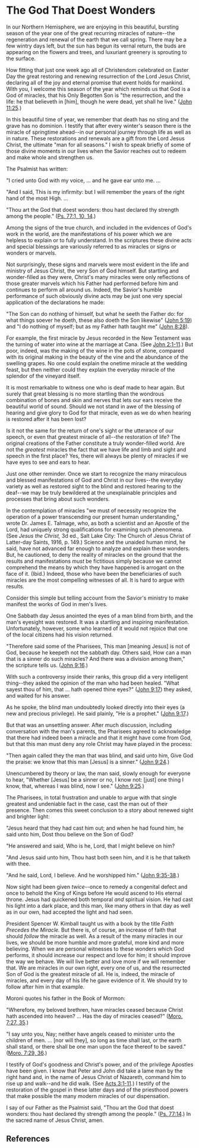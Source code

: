 # The God That Doest Wonders

In our Northern Hemisphere, we are enjoying in this beautiful, bursting season
of the year one of the great recurring miracles of nature--the regeneration
and renewal of the earth that we call spring. There may be a few wintry days
left, but the sun has begun its vernal return, the buds are appearing on the
flowers and trees, and luxuriant greenery is sprouting to the surface.

How fitting that just one week ago all of Christendom celebrated on Easter Day
the great restoring and renewing resurrection of the Lord Jesus Christ,
declaring all of the joy and eternal promise that event holds for mankind.
With you, I welcome this season of the year which reminds us that God is a God
of miracles, that his Only Begotten Son is "the resurrection, and the life: he
that believeth in [him], though he were dead, yet shall he live." ([John
11:25](/scriptures/nt/john/11.25?lang=eng#24).)

In this beautiful time of year, we remember that death has no sting and the
grave has no dominion. I testify that after every winter's season there is the
miracle of springtime ahead--in our personal journey through life as well as
in nature. These restorations and renewals are a gift from the Lord Jesus
Christ, the ultimate "man for all seasons." I wish to speak briefly of some of
those divine moments in our lives when the Savior reaches out to redeem and
make whole and strengthen us.

The Psalmist has written:

"I cried unto God with my voice, ... and he gave ear unto me. ...

"And I said, This is my infirmity: but I will remember the years of the right
hand of the most High. ...

"Thou art the God that doest wonders: thou hast declared thy strength among
the people." ([Ps. 77:1, 10, 14](/scriptures/ot/ps/77.1,10,14?lang=eng#0).)

Among the signs of the true church, and included in the evidences of God's
work in the world, are the manifestations of his power which we are helpless
to explain or to fully understand. In the scriptures these divine acts and
special blessings are variously referred to as miracles or signs or wonders or
marvels.

Not surprisingly, these signs and marvels were most evident in the life and
ministry of Jesus Christ, the very Son of God himself. But startling and
wonder-filled as they were, Christ's many miracles were only reflections of
those greater marvels which his Father had performed before him and continues
to perform all around us. Indeed, the Savior's humble performance of such
obviously divine acts may be just one very special application of the
declarations he made:

"The Son can do nothing of himself, but what he seeth the Father do: for what
things soever he doeth, these also doeth the Son likewise" ([John
5:19](/scriptures/nt/john/5.19?lang=eng#18)) and "I do nothing of myself; but
as my Father hath taught me" ([John
8:28](/scriptures/nt/john/8.28?lang=eng#27)).

For example, the first miracle by Jesus recorded in the New Testament was the
turning of water into wine at the marriage at Cana. (See [John
2:1-11](/scriptures/nt/john/2.1-11?lang=eng#0).) But poor, indeed, was the
making of the wine in the pots of stone, compared with its original making in
the beauty of the vine and the abundance of the swelling grapes. No one could
explain the onetime miracle at the wedding feast, but then neither could they
explain the everyday miracle of the splendor of the vineyard itself.

It is most remarkable to witness one who is deaf made to hear again. But
surely that great blessing is no more startling than the wondrous combination
of bones and skin and nerves that lets our ears receive the beautiful world of
sound. Should we not stand in awe of the blessing of hearing and give glory to
God for that miracle, even as we do when hearing is restored after it has been
lost?

Is it not the same for the return of one's sight or the utterance of our
speech, or even that greatest miracle of all--the restoration of life? The
original creations of the Father constitute a truly wonder-filled world. Are
not the _greatest_ miracles the fact that we have life and limb and sight and
speech in the first place? Yes, there will always be plenty of miracles if we
have eyes to see and ears to hear.

Just one other reminder. Once we start to recognize the many miraculous and
blessed manifestations of God and Christ in our lives--the everyday variety as
well as restored sight to the blind and restored hearing to the deaf--we may
be truly bewildered at the unexplainable principles and processes that bring
about such wonders.

In the contemplation of miracles "we must of necessity recognize the operation
of a power transcending our present human understanding," wrote Dr. James E.
Talmage, who, as both a scientist and an Apostle of the Lord, had uniquely
strong qualifications for examining such phenomena. (See _Jesus the Christ,_
3d ed., Salt Lake City: The Church of Jesus Christ of Latter-day Saints, 1916,
p. 149.) Science and the unaided human mind, he said, have not advanced far
enough to analyze and explain these wonders. But, he cautioned, to deny the
reality of miracles on the ground that the results and manifestations _must_
be fictitious simply because we cannot comprehend the means by which they have
happened is arrogant on the face of it. (Ibid.) Indeed, those who have been
the beneficiaries of such miracles are the most compelling witnesses of all.
It is hard to argue with results.

Consider this simple but telling account from the Savior's ministry to make
manifest the works of God in men's lives.

One Sabbath day Jesus anointed the eyes of a man blind from birth, and the
man's eyesight was restored. It was a startling and inspiring manifestation.
Unfortunately, however, some who learned of it would not rejoice that one of
the local citizens had his vision returned.

"Therefore said some of the Pharisees, This man [meaning Jesus] is not of God,
because he keepeth not the sabbath day. Others said, How can a man that is a
sinner do such miracles? And there was a division among them," the scripture
tells us. ([John 9:16](/scriptures/nt/john/9.16?lang=eng#15).)

With such a controversy inside their ranks, this group did a very intelligent
thing--they asked the opinion of the man who had been healed. "What sayest
thou of him, that ... hath opened thine eyes?" ([John
9:17](/scriptures/nt/john/9.17?lang=eng#16)) they asked, and waited for his
answer.

As he spoke, the blind man undoubtedly looked directly into their eyes (a new
and precious privilege). He said plainly, "He is a prophet." ([John
9:17](/scriptures/nt/john/9.17?lang=eng#16).)

But that was an unsettling answer. After much discussion, including
conversation with the man's parents, the Pharisees agreed to acknowledge that
there had indeed been a miracle and that it might have come from God, but that
this man must deny any role Christ may have played in the process:

"Then again called they the man that was blind, and said unto him, Give God
the praise: we know that this man [Jesus] is a sinner." ([John
9:24](/scriptures/nt/john/9.24?lang=eng#23).)

Unencumbered by theory or law, the man said, slowly enough for everyone to
hear, "Whether [Jesus] be a sinner or no, I know not: [just] one thing I know,
that, whereas I was blind, now I see." ([John
9:25](/scriptures/nt/john/9.25?lang=eng#24).)

The Pharisees, in total frustration and unable to argue with that single
greatest and undeniable fact in the case, cast the man out of their presence.
Then comes this sweet conclusion to a story about renewed sight and brighter
light:

"Jesus heard that they had cast him out; and when he had found him, he said
unto him, Dost thou believe on the Son of God?

"He answered and said, Who is he, Lord, that I might believe on him?

"And Jesus said unto him, Thou hast both seen him, and it is he that talketh
with thee.

"And he said, Lord, I believe. And he worshipped him." ([John
9:35-38](/scriptures/nt/john/9.35-38?lang=eng#34).)

Now sight had been given _twice_--once to remedy a congenital defect and once
to behold the King of Kings before He would ascend to His eternal throne.
Jesus had quickened both temporal _and_ spiritual vision. He had cast his
light into a dark place, and this man, like many others in that day as well as
in our own, had accepted the light and had seen.

President Spencer W. Kimball taught us with a book by the title _Faith
Precedes the Miracle._ But there is, of course, an increase of faith that
should _follow_ the miracle as well. As a result of the many miracles in our
lives, we should be more humble and more grateful, more kind and more
believing. When we are personal witnesses to these wonders which God performs,
it should increase our respect and love for him; it should improve the way we
behave. We will live better and love more if we will remember that. We are
miracles in our own right, every one of us, and the resurrected Son of God is
the greatest miracle of all. He is, indeed, the miracle of miracles, and every
day of his life he gave evidence of it. We should try to follow after him in
that example.

Moroni quotes his father in the Book of Mormon:

"Wherefore, my beloved brethren, have miracles ceased because Christ hath
ascended into heaven? ... Has the day of miracles ceased?" ([Moro. 7:27,
35](/scriptures/bofm/moro/7.27,35?lang=eng#26).)

"I say unto you, Nay; neither have angels ceased to minister unto the children
of men. ... [nor will they], so long as time shall last, or the earth shall
stand, or there shall be one man upon the face thereof to be saved." ([Moro.
7:29, 36](/scriptures/bofm/moro/7.29,36?lang=eng#28).)

I testify of God's goodness and Christ's power, and of the privilege Apostles
have been given. I know that Peter and John did take a lame man by the right
hand and, in the name of Jesus Christ of Nazareth, command him to rise up and
walk--and he did walk. (See [Acts
3:1-11](/scriptures/nt/acts/3.1-11?lang=eng#0).) I testify of the restoration
of the gospel in these latter days and of the priesthood powers that make
possible the many modern miracles of our dispensation.

I say of our Father as the Psalmist said, "Thou art the God that doest
wonders: thou hast declared thy strength among the people." ([Ps.
77:14](/scriptures/ot/ps/77.14?lang=eng#13).) In the sacred name of Jesus
Christ, amen.

## References

